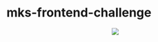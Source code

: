 <h1>mks-frontend-challenge</h1>
<div align="center">
  <a href="https://mks-frontend-challenge-qx6lxoapl-guisins-projects.vercel.app">
    <img src="https://ibb.co/GCHf5NR" />
  </a>
</div>
